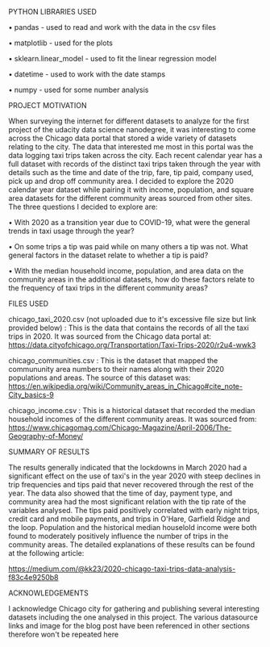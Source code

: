PYTHON LIBRARIES USED

•	pandas - used to read and work with the data in the csv files 

•	matplotlib - used for the plots

•	sklearn.linear_model - used to fit the linear regression model

•	datetime - used to work with the date stamps

•	numpy - used for some number analysis

PROJECT MOTIVATION

When surveying the internet for different datasets to analyze for the first project of the udacity data science nanodegree, it was interesting to come across the Chicago data portal that stored a wide variety of datasets relating to the city. The data that interested me most in this portal was the data logging taxi trips taken across the city. Each recent calendar year has a full dataset with records of the distinct taxi trips taken through the year with details such as the time and date of the trip, fare, tip paid, company used, pick up and drop off community area. I decided to explore the 2020 calendar year dataset while pairing it with income, population, and square area datasets for the different community areas sourced from other sites. The three questions I decided to explore are:

•	With 2020 as a transition year due to COVID-19, what were the general trends in taxi usage through the year?

•	On some trips a tip was paid while on many others a tip was not. What general factors in the dataset relate to whether a tip is paid?

•	With the median household income, population, and area data on the community areas in the additional datasets, how do these factors relate to the frequency of taxi trips in the different community areas?

FILES USED

chicago_taxi_2020.csv (not uploaded due to it's excessive file size but link provided below) : This is the data that contains the records of all the taxi trips in 2020. It was sourced from the Chicago data portal at:
https://data.cityofchicago.org/Transportation/Taxi-Trips-2020/r2u4-wwk3

chicago_communities.csv : This is the dataset that mapped the commununity area numbers to their names along with their 2020 populations and areas.
The source of this dataset was: https://en.wikipedia.org/wiki/Community_areas_in_Chicago#cite_note-City_basics-9

chicago_income.csv : This is a historical dataset that recorded the median household incomes of the different community areas. It was sourced from:
https://www.chicagomag.com/Chicago-Magazine/April-2006/The-Geography-of-Money/

SUMMARY OF RESULTS

The results generally indicated that the lockdowns in March 2020 had a significant effect on the use of taxi's in the year 2020 with steep declines in trip frequencies and tips paid that never recovered through the rest of the year. The data also showed that the time of day, payment type, and community area had the most significant relation with the tip rate of the variables analysed. The tips paid positively correlated with early night trips, credit card and mobile payments, and trips in O'Hare, Garfield Ridge and the loop. Population and the historical median houselold income were both found to moderately positively influence the number of trips in the community areas. The detailed explanations of these results can be found at the following article:

https://medium.com/@kk23/2020-chicago-taxi-trips-data-analysis-f83c4e9250b8

ACKNOWLEDGEMENTS

I acknowledge Chicago city for gathering and publishing several interesting datasets including the one analysed in this project. The various datasource links and image for the blog post have been referenced in other sections therefore won't be repeated here
